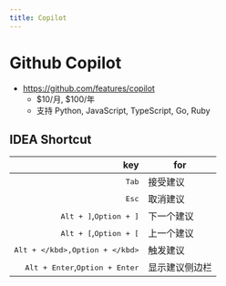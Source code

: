 ```yaml
---
title: Copilot
---
```


# Github Copilot

- https://github.com/features/copilot
  - $10/月, $100/年
  - 支持 Python, JavaScript, TypeScript, Go, Ruby

## IDEA Shortcut

|                                              key | for            |
| -----------------------------------------------: | -------------- |
|                                   <kbd>Tab</kbd> | 接受建议       |
|                                   <kbd>Esc</kbd> | 取消建议       |
|         <kbd>Alt + ]</kbd>,<kbd>Option + ]</kbd> | 下一个建议     |
|         <kbd>Alt + [</kbd>,<kbd>Option + [</kbd> | 上一个建议     |
|         <kbd>Alt + \</kbd>,<kbd>Option + \</kbd> | 触发建议       |
| <kbd>Alt + Enter</kbd>,<kbd>Option + Enter</kbd> | 显示建议侧边栏 |
